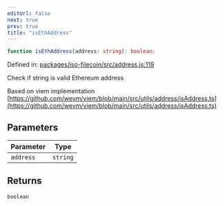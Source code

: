```yaml
---
editUrl: false
next: true
prev: true
title: "isEthAddress"
---
```


```ts
function isEthAddress(address: string): boolean;
```

Defined in: [packages/iso-filecoin/src/address.js:119](https://github.com/hugomrdias/filecoin/blob/main/packages/iso-filecoin/src/address.js#L119)

Check if string is valid Ethereum address

Based on viem implementation  [https://github.com/wevm/viem/blob/main/src/utils/address/isAddress.ts](https://github.com/wevm/viem/blob/main/src/utils/address/isAddress.ts)

## Parameters

| Parameter | Type |
| ------ | ------ |
| `address` | `string` |

## Returns

`boolean`
